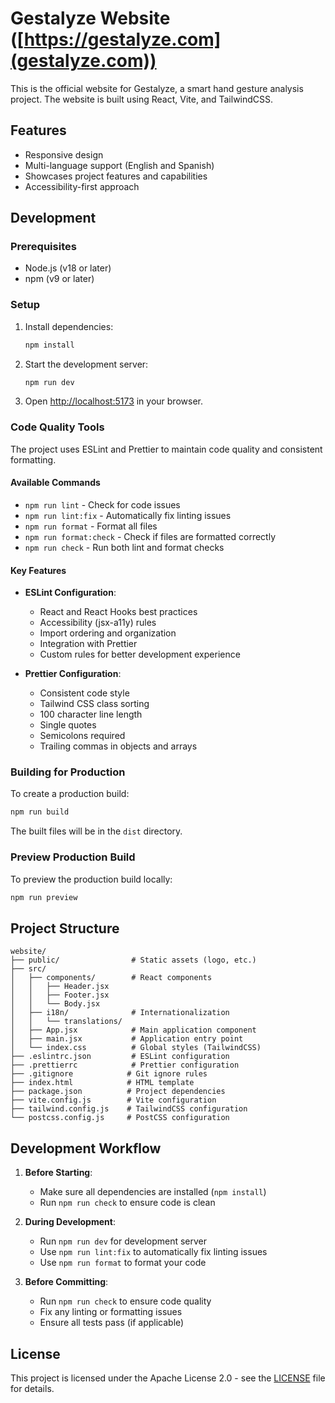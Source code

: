 # Gestalyze Website ([https://gestalyze.com](gestalyze.com))

This is the official website for Gestalyze, a smart hand gesture analysis project. The website is built using React, Vite, and TailwindCSS.

## Features

- Responsive design
- Multi-language support (English and Spanish)
- Showcases project features and capabilities
- Accessibility-first approach

## Development

### Prerequisites

- Node.js (v18 or later)
- npm (v9 or later)

### Setup

1. Install dependencies:
   ```bash
   npm install
   ```

2. Start the development server:
   ```bash
   npm run dev
   ```

3. Open [http://localhost:5173](http://localhost:5173) in your browser.

### Code Quality Tools

The project uses ESLint and Prettier to maintain code quality and consistent formatting.

#### Available Commands

- `npm run lint` - Check for code issues
- `npm run lint:fix` - Automatically fix linting issues
- `npm run format` - Format all files
- `npm run format:check` - Check if files are formatted correctly
- `npm run check` - Run both lint and format checks

#### Key Features

- **ESLint Configuration**:
  - React and React Hooks best practices
  - Accessibility (jsx-a11y) rules
  - Import ordering and organization
  - Integration with Prettier
  - Custom rules for better development experience

- **Prettier Configuration**:
  - Consistent code style
  - Tailwind CSS class sorting
  - 100 character line length
  - Single quotes
  - Semicolons required
  - Trailing commas in objects and arrays

### Building for Production

To create a production build:

```bash
npm run build
```

The built files will be in the `dist` directory.

### Preview Production Build

To preview the production build locally:

```bash
npm run preview
```

## Project Structure

```
website/
├── public/                # Static assets (logo, etc.)
├── src/
│   ├── components/        # React components
│   │   ├── Header.jsx
│   │   ├── Footer.jsx
│   │   └── Body.jsx
│   ├── i18n/              # Internationalization
│   │   └── translations/
│   ├── App.jsx            # Main application component
│   ├── main.jsx           # Application entry point
│   └── index.css          # Global styles (TailwindCSS)
├── .eslintrc.json         # ESLint configuration
├── .prettierrc            # Prettier configuration
├── .gitignore            # Git ignore rules
├── index.html            # HTML template
├── package.json          # Project dependencies
├── vite.config.js        # Vite configuration
├── tailwind.config.js    # TailwindCSS configuration
└── postcss.config.js     # PostCSS configuration
```

## Development Workflow

1. **Before Starting**:
   - Make sure all dependencies are installed (`npm install`)
   - Run `npm run check` to ensure code is clean

2. **During Development**:
   - Run `npm run dev` for development server
   - Use `npm run lint:fix` to automatically fix linting issues
   - Use `npm run format` to format your code

3. **Before Committing**:
   - Run `npm run check` to ensure code quality
   - Fix any linting or formatting issues
   - Ensure all tests pass (if applicable)

## License

This project is licensed under the Apache License 2.0 - see the [LICENSE](../LICENSE) file for details.
